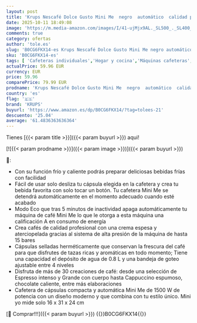 ```yaml
---
layout: post
title: 'Krups Nescafé Dolce Gusto Mini Me  negro  automático  calidad profesional  presión 15 bares  gran variedad de bebidas frías y calientes  0.8 L  1500 W  incluye 3 packs de café intenso  KP1238CAS'
date: 2025-10-11 18:49:08
image: 'https://m.media-amazon.com/images/I/41-ujMjx9AL._SL500_._SL400_.jpg'
comments: true
category: ofertas
author: 'tole.es'
slug: 'B0CG6FKX14-es Krups Nescafé Dolce Gusto Mini Me negro automático calidad...'
sku: 'B0CG6FKX14-es'
tags: [ 'Cafeteras individuales','Hogar y cocina','Máquinas cafeteras','Utensilios para café y té','dolce','gusto','krups','🇪🇸', ]
actualPrice: 59.96 EUR
currency: EUR
price: 59.96
comparePrice: 79.99 EUR
prodname: 'Krups Nescafé Dolce Gusto Mini Me  negro  automático  calidad profesional  presión 15 bares  gran variedad de bebidas frías y calientes  0.8 L  1500 W  incluye 3 packs de café intenso  KP1238CAS'
country: 'es'
flag: '🇪🇸'
brand: 'KRUPS'
buyurl: 'https://www.amazon.es/dp/B0CG6FKX14/?tag=tolees-21'
descuento: '25.04'
average: '61.4836363636364'
---
```


Tienes [{{< param title >}}]({{< param buyurl >}}) aqui!

[![{{< param prodname >}}]({{< param image >}})]({{< param buyurl >}})

🔎:

- Con su función frío y caliente podrás preparar deliciosas bebidas frías con facilidad
- Fácil de usar solo desliza tu cápsula elegida en la cafetera y crea tu bebida favorita con solo tocar un botón. Tu cafetera Mini Me se detendrá automáticamente en el momento adecuado cuando esté acabado
- Modo Eco que tras 5 minutos de inactividad apaga automáticamente tu máquina de café Mini Me lo que le otorga a esta máquina una calificación A en consumo de energía
- Crea cafés de calidad profesional con una crema espesa y aterciopelada gracias al sistema de alta presión de la máquina de hasta 15 bares
- Cápsulas selladas herméticamente que conservan la frescura del café para que disfrutes de tazas ricas y aromáticas en todo momento; Tiene una capacidad el depósito de agua de 0.8 L y una bandeja de goteo ajustable entre 4 niveles
- Disfruta de más de 30 creaciones de café: desde una selección de Espresso intenso y Grande con cuerpo hasta Cappuccino espumoso, chocolate caliente, entre más elaboraciones
- Cafetera de cápsulas compacta y automática Mini Me de 1500 W de potencia con un diseño moderno y que combina con tu estilo único. Mini yo mide solo 16 x 31 x 24 cm

[🛒 Comprar!!!]({{< param buyurl >}})
{{<world>}}B0CG6FKX14{{</world>}}
